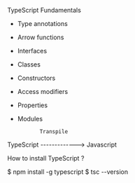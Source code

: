 TypeScript Fundamentals

* Type annotations
* Arrow functions
* Interfaces
* Classes
* Constructors
* Access modifiers
* Properties
* Modules

             Transpile
TypeScript -------------> Javascript

How to install TypeScript ?

$ npm install -g typescript
$ tsc --version
